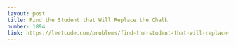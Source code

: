 ```yaml
---
layout: post
title: Find the Student that Will Replace the Chalk
number: 1894
link: https://leetcode.com/problems/find-the-student-that-will-replace-the-chalk
---
```


